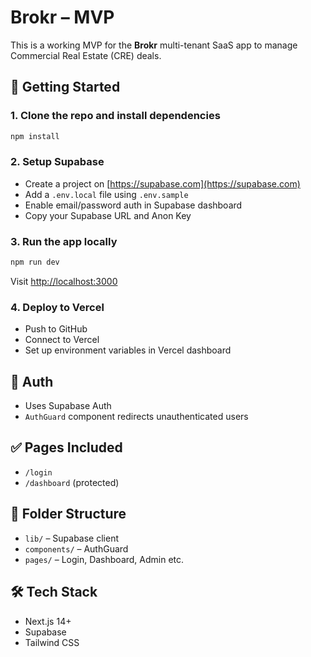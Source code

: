# Brokr – MVP

This is a working MVP for the **Brokr** multi-tenant SaaS app to manage Commercial Real Estate (CRE) deals.

## 🚀 Getting Started

### 1. Clone the repo and install dependencies
```bash
npm install
```

### 2. Setup Supabase
- Create a project on [https://supabase.com](https://supabase.com)
- Add a `.env.local` file using `.env.sample`
- Enable email/password auth in Supabase dashboard
- Copy your Supabase URL and Anon Key

### 3. Run the app locally
```bash
npm run dev
```

Visit [http://localhost:3000](http://localhost:3000)

### 4. Deploy to Vercel
- Push to GitHub
- Connect to Vercel
- Set up environment variables in Vercel dashboard

## 🔐 Auth
- Uses Supabase Auth
- `AuthGuard` component redirects unauthenticated users

## ✅ Pages Included
- `/login`
- `/dashboard` (protected)

## 📁 Folder Structure
- `lib/` – Supabase client
- `components/` – AuthGuard
- `pages/` – Login, Dashboard, Admin etc.

## 🛠 Tech Stack
- Next.js 14+
- Supabase
- Tailwind CSS
